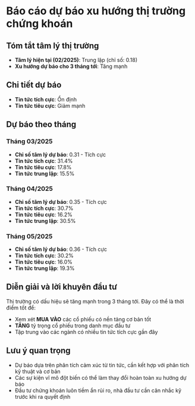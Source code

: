 # Báo cáo dự báo xu hướng thị trường chứng khoán

## Tóm tắt tâm lý thị trường
- **Tâm lý hiện tại (02/2025)**: Trung lập (chỉ số: 0.18)
- **Xu hướng dự báo cho 3 tháng tới**: Tăng mạnh

## Chi tiết dự báo
- **Tin tức tích cực**: Ổn định
- **Tin tức tiêu cực**: Giảm mạnh

## Dự báo theo tháng
### Tháng 03/2025
- **Chỉ số tâm lý dự báo**: 0.31 - Tích cực
- **Tin tức tích cực**: 31.4%
- **Tin tức tiêu cực**: 17.8%
- **Tin tức trung lập**: 15.5%

### Tháng 04/2025
- **Chỉ số tâm lý dự báo**: 0.35 - Tích cực
- **Tin tức tích cực**: 30.7%
- **Tin tức tiêu cực**: 16.2%
- **Tin tức trung lập**: 30.5%

### Tháng 05/2025
- **Chỉ số tâm lý dự báo**: 0.36 - Tích cực
- **Tin tức tích cực**: 30.2%
- **Tin tức tiêu cực**: 16.0%
- **Tin tức trung lập**: 19.3%

## Diễn giải và lời khuyên đầu tư

Thị trường có dấu hiệu sẽ tăng mạnh trong 3 tháng tới. Đây có thể là thời điểm tốt để:
- Xem xét **MUA VÀO** các cổ phiếu có nền tảng cơ bản tốt
- **TĂNG** tỷ trọng cổ phiếu trong danh mục đầu tư
- Tập trung vào các ngành có nhiều tin tức tích cực gần đây

## Lưu ý quan trọng
- Dự báo dựa trên phân tích cảm xúc từ tin tức, cần kết hợp với phân tích kỹ thuật và cơ bản
- Các sự kiện vĩ mô đột biến có thể làm thay đổi hoàn toàn xu hướng dự báo
- Đầu tư chứng khoán luôn tiềm ẩn rủi ro, nhà đầu tư cần cân nhắc kỹ trước khi ra quyết định
